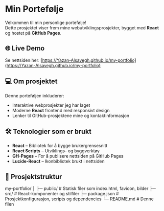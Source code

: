 # Min Portefølje

Velkommen til min personlige portefølje!  
Dette prosjektet viser frem mine webutviklingsprosjekter, bygget med **React** og hostet på **GitHub Pages**.

## 🌐 Live Demo
Se nettsiden her: [https://Yazan-Alsayegh.github.io/my-portfolio](https://Yazan-Alsayegh.github.io/my-portfolio)

## 💻 Om prosjektet
Denne porteføljen inkluderer:  
- Interaktive webprosjekter jeg har laget  
- Moderne **React** frontend med responsivt design  
- Lenker til GitHub-prosjektene mine og kontaktinformasjon

## 🛠 Teknologier som er brukt
- **React** – Bibliotek for å bygge brukergrensesnitt  
- **React Scripts** – Utviklings- og byggverktøy  
- **GH-Pages** – For å publisere nettsiden på GitHub Pages  
- **Lucide-React** – Ikonbibliotek brukt i nettsiden  

## 📂 Prosjektstruktur
my-portfolio/
│
├─ public/ # Statisk filer som index.html, favicon, bilder
├─ src/ # React-komponenter og stilfiler
├─ package.json # Prosjektkonfigurasjon, scripts og dependencies
└─ README.md # Denne filen

